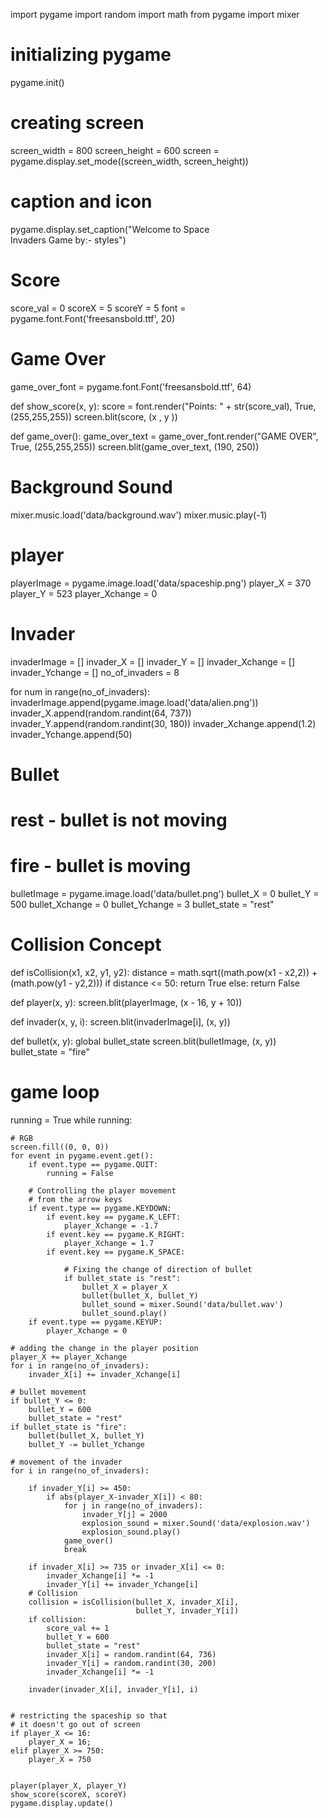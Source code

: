 import pygame
import random
import math
from pygame import mixer

# initializing pygame
pygame.init()

# creating screen
screen_width = 800
screen_height = 600
screen = pygame.display.set_mode((screen_width,
                                  screen_height))

# caption and icon
pygame.display.set_caption("Welcome to Space\
Invaders Game by:- styles")


# Score
score_val = 0
scoreX = 5
scoreY = 5
font = pygame.font.Font('freesansbold.ttf', 20)

# Game Over
game_over_font = pygame.font.Font('freesansbold.ttf', 64)


def show_score(x, y):
    score = font.render("Points: " + str(score_val),
                        True, (255,255,255))
    screen.blit(score, (x , y ))

def game_over():
    game_over_text = game_over_font.render("GAME OVER",
                                           True, (255,255,255))
    screen.blit(game_over_text, (190, 250))

# Background Sound
mixer.music.load('data/background.wav')
mixer.music.play(-1)

# player
playerImage = pygame.image.load('data/spaceship.png')
player_X = 370
player_Y = 523
player_Xchange = 0

# Invader
invaderImage = []
invader_X = []
invader_Y = []
invader_Xchange = []
invader_Ychange = []
no_of_invaders = 8

for num in range(no_of_invaders):
    invaderImage.append(pygame.image.load('data/alien.png'))
    invader_X.append(random.randint(64, 737))
    invader_Y.append(random.randint(30, 180))
    invader_Xchange.append(1.2)
    invader_Ychange.append(50)

# Bullet
# rest - bullet is not moving
# fire - bullet is moving
bulletImage = pygame.image.load('data/bullet.png')
bullet_X = 0
bullet_Y = 500
bullet_Xchange = 0
bullet_Ychange = 3
bullet_state = "rest"

# Collision Concept
def isCollision(x1, x2, y1, y2):
    distance = math.sqrt((math.pow(x1 - x2,2)) +
                         (math.pow(y1 - y2,2)))
    if distance <= 50:
        return True
    else:
        return False

def player(x, y):
    screen.blit(playerImage, (x - 16, y + 10))

def invader(x, y, i):
    screen.blit(invaderImage[i], (x, y))

def bullet(x, y):
    global bullet_state
    screen.blit(bulletImage, (x, y))
    bullet_state = "fire"

# game loop
running = True
while running:

    # RGB
    screen.fill((0, 0, 0))
    for event in pygame.event.get():
        if event.type == pygame.QUIT:
            running = False

        # Controlling the player movement
        # from the arrow keys
        if event.type == pygame.KEYDOWN:
            if event.key == pygame.K_LEFT:
                player_Xchange = -1.7
            if event.key == pygame.K_RIGHT:
                player_Xchange = 1.7
            if event.key == pygame.K_SPACE:
              
                # Fixing the change of direction of bullet
                if bullet_state is "rest":
                    bullet_X = player_X
                    bullet(bullet_X, bullet_Y)
                    bullet_sound = mixer.Sound('data/bullet.wav')
                    bullet_sound.play()
        if event.type == pygame.KEYUP:
            player_Xchange = 0

    # adding the change in the player position
    player_X += player_Xchange
    for i in range(no_of_invaders):
        invader_X[i] += invader_Xchange[i]

    # bullet movement
    if bullet_Y <= 0:
        bullet_Y = 600
        bullet_state = "rest"
    if bullet_state is "fire":
        bullet(bullet_X, bullet_Y)
        bullet_Y -= bullet_Ychange

    # movement of the invader
    for i in range(no_of_invaders):
        
        if invader_Y[i] >= 450:
            if abs(player_X-invader_X[i]) < 80:
                for j in range(no_of_invaders):
                    invader_Y[j] = 2000
                    explosion_sound = mixer.Sound('data/explosion.wav')
                    explosion_sound.play()
                game_over()
                break

        if invader_X[i] >= 735 or invader_X[i] <= 0:
            invader_Xchange[i] *= -1
            invader_Y[i] += invader_Ychange[i]
        # Collision
        collision = isCollision(bullet_X, invader_X[i],
                                bullet_Y, invader_Y[i])
        if collision:
            score_val += 1
            bullet_Y = 600
            bullet_state = "rest"
            invader_X[i] = random.randint(64, 736)
            invader_Y[i] = random.randint(30, 200)
            invader_Xchange[i] *= -1

        invader(invader_X[i], invader_Y[i], i)


    # restricting the spaceship so that
    # it doesn't go out of screen
    if player_X <= 16:
        player_X = 16;
    elif player_X >= 750:
        player_X = 750


    player(player_X, player_Y)
    show_score(scoreX, scoreY)
    pygame.display.update()

